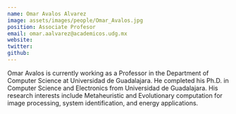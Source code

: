 ```yaml
---
name: Omar Avalos Alvarez
image: assets/images/people/Omar_Avalos.jpg
position: Associate Profesor
email: omar.aalvarez@academicos.udg.mx
website: 
twitter: 
github: 
---
```


Omar Avalos is currently working as a Professor in the Department of Computer Science at Universidad de Guadalajara. He completed his Ph.D. in Computer Science and Electronics from Universidad de Guadalajara. His research interests include Metaheuristic and Evolutionary computation for image processing, system identification, and energy applications.
